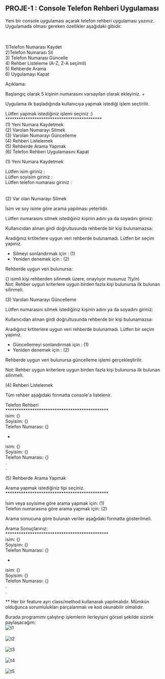 ## PROJE-1 : Console Telefon Rehberi Uygulaması


Yeni bir console uygulaması açarak telefon rehberi uygulaması yazınız. Uygulamada olması gereken özellikler aşağıdaki gibidir.
<br><br><br>



1)Telefon Numarası Kaydet
<br>
2)Telefon Numarası Sil
<br>
3) Telefon Numarası Güncelle
<br>
4) Rehber Listeleme (A-Z, Z-A seçimli)
<br> 
5) Rehberde Arama
<br>
6) Uygulamayı Kapat
<br>  


Açıklama:
<br>


Başlangıç olarak 5 kişinin numarasını varsayılan olarak ekleyiniz.                                              +
<br>

Uygulama ilk başladığında kullanıcıya yapmak istediği işlem seçtirilir.
<br>

 Lütfen yapmak istediğiniz işlemi seçiniz :) <br>
 *******************************************<br>
 (1) Yeni Numara Kaydetmek<br>
 (2) Varolan Numarayı Silmek<br>
 (3) Varolan Numarayı Güncelleme<br>
 (4) Rehberi Listelemek<br>
 (5) Rehberde Arama Yapmak<br>
 (6) Telefon Rehberi Uygulamasını Kapat<br>

(1) Yeni Numara Kaydetmek<br>

 Lütfen isim giriniz             : <br>
 Lütfen soyisim giriniz          : <br>
 Lütfen telefon numarası giriniz : <br><br><br>
(2) Var olan Numarayı Silmek<br>


İsim ve soy isime göre arama yapılması yeterlidir.<br>



Lütfen numarasını silmek istediğiniz kişinin adını ya da soyadını giriniz:<br>


Kullanıcıdan alınan girdi doğrultusunda rehberde bir kişi bulunamazsa:<br>



  Aradığınız krtiterlere uygun veri rehberde bulunamadı. Lütfen bir seçim yapınız.<br>
  * Silmeyi sonlandırmak için : (1)<br>
  * Yeniden denemek için      : (2)<br>


Rehberde uygun veri bulunursa:



  {} isimli kişi rehberden silinmek üzere, onaylıyor musunuz ?(y/n)<br>
Not: Rehber uygun kriterlere uygun birden fazla kişi bulunursa ilk bulunan silinmeli.<br>


(3) Varolan Numarayı Güncelleme<br>


 Lütfen numarasını silmek istediğiniz kişinin adını ya da soyadını giriniz:<br>


Kullanıcıdan alınan girdi doğrultusunda rehberde bir kişi bulunamazsa:<br>



 Aradığınız krtiterlere uygun veri rehberde bulunamadı. Lütfen bir seçim yapınız.<br>
 * Güncellemeyi sonlandırmak için    : (1)<br>
 * Yeniden denemek için              : (2)<br>


Rehberde uygun veri bulunursa güncelleme işlemi gerçekleştirilir.<br>



Not: Rehber uygun kriterlere uygun birden fazla kişi bulunursa ilk bulunan silinmeli.<br>


(4) Rehberi Listelemek<br>


Tüm rehber aşağıdaki formatta console'a listelenir.<br>



  Telefon Rehberi<br>
  **********************************************<br>
  isim: {}<br>
  Soyisim: {}<br>
  Telefon Numarası: {}<br>
  - <br>
  isim: {}<br>
  Soyisim: {}<br>
  Telefon Numarası: {}<br>
  .<br>
  .<br>


(5) Rehberde Arama Yapmak<br>


 Arama yapmak istediğiniz tipi seçiniz.<br>
 **********************************************<br>
 
 İsim veya soyisime göre arama yapmak için: (1)<br>
 Telefon numarasına göre arama yapmak için: (2)<br>


Arama sonucuna göre bulunan veriler aşağıdaki formatta gösterilmeli.<br>



 Arama Sonuçlarınız:<br>
 **********************************************<br>
 isim: {}<br>
 Soyisim: {}<br>
 Telefon Numarası: {}<br>
 - <br>
 isim: {}<br>
 Soyisim: {}<br>
 Telefon Numarası: {}<br>
 .<br>
 .<br>


** Her bir feature ayrı class/method kullanarak yapılmalıdır. Mümkün olduğunca sorumlulukları parçalanmalı ve kod okunabilir olmalıdır.<br>

Burada programımı çalıştırıp işlemlerin ilerleyişini görsel şekilde sizinle paylaşacağım:
<br>
![t1](https://user-images.githubusercontent.com/89224500/154528543-72e4c2d8-15b3-4c6d-9acc-3bf0a6bb7318.png)
<br><br>
![t2](https://user-images.githubusercontent.com/89224500/154528584-e29b458f-00ed-48c8-8cab-681f9d1ddd48.png)
<br><br>
![t3](https://user-images.githubusercontent.com/89224500/154528600-cf7c7397-a040-46ff-97a6-119aab5bfe11.png)
<br><br>
![t4](https://user-images.githubusercontent.com/89224500/154528618-f140ec8f-bbcd-4d2b-8f4a-305901cb7908.png)
<br><br>
![t5](https://user-images.githubusercontent.com/89224500/154528644-bf849274-4541-462a-b0be-0fccc17ba375.png)
